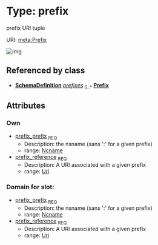 
# Type: prefix


prefix URI tuple

URI: [meta:Prefix](https://w3id.org/biolink/biolinkml/meta/Prefix)


![img](http://yuml.me/diagram/nofunky;dir:TB/class/[SchemaDefinition],[SchemaDefinition]++-%20prefixes%200..*>[Prefix&#124;prefix_prefix(pk):ncname;prefix_reference:uri])

## Referenced by class

 *  **[SchemaDefinition](SchemaDefinition.md)** *[prefixes](prefixes.md)*  <sub>0..*</sub>  **[Prefix](Prefix.md)**

## Attributes


### Own

 * [prefix_prefix](prefix_prefix.md)  <sub>REQ</sub>
    * Description: the nsname (sans ':' for a given prefix)
    * range: [Ncname](types/Ncname.md)
 * [prefix_reference](prefix_reference.md)  <sub>REQ</sub>
    * Description: A URI associated with a given prefix
    * range: [Uri](types/Uri.md)

### Domain for slot:

 * [prefix_prefix](prefix_prefix.md)  <sub>REQ</sub>
    * Description: the nsname (sans ':' for a given prefix)
    * range: [Ncname](types/Ncname.md)
 * [prefix_reference](prefix_reference.md)  <sub>REQ</sub>
    * Description: A URI associated with a given prefix
    * range: [Uri](types/Uri.md)
